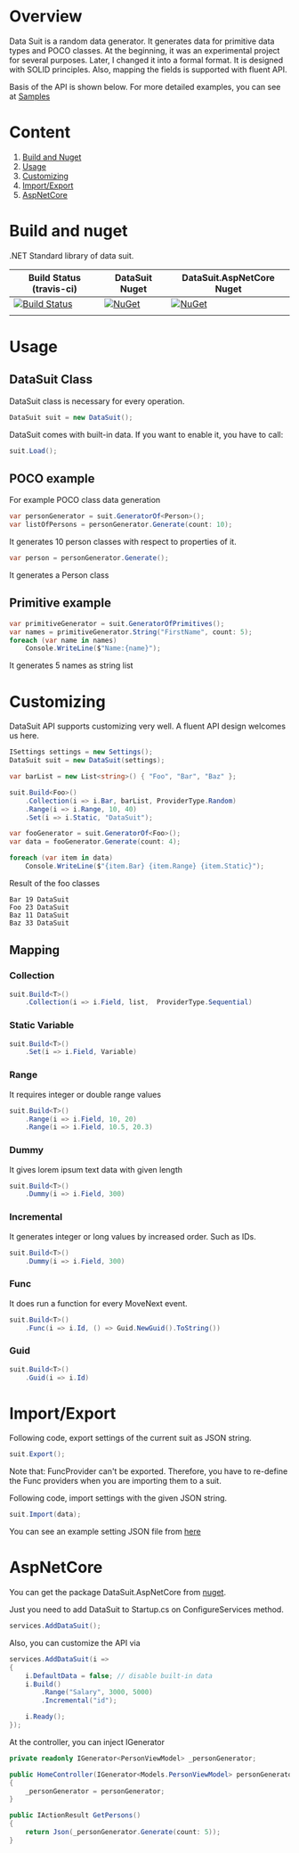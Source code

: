 
# Overview

Data Suit is a random data generator. It generates data for primitive data types and POCO classes. At the beginning, it was an experimental project for several purposes. Later, I changed it into a formal format. It is designed with SOLID principles. Also, mapping the fields is supported with fluent API. 

Basis of the API is shown below. For more detailed examples, you can see at  [Samples](https://github.com/lyzerk/DataSuit/tree/master/samples)

# Content
1. [Build and Nuget](https://github.com/lyzerk/DataSuit#build-and-nuget)
2. [Usage](https://github.com/lyzerk/DataSuit#usage)
3. [Customizing](https://github.com/lyzerk/DataSuit#customizing)
4. [Import/Export](https://github.com/lyzerk/DataSuit#importexport)
5. [AspNetCore](https://github.com/lyzerk/DataSuit#aspnetcore)

# Build and nuget

.NET Standard library of data suit. 

|Build Status (travis-ci)|DataSuit Nuget|DataSuit.AspNetCore Nuget|
|---|---|---|
|[![Build Status](https://travis-ci.org/DataSuit/DataSuit.svg?branch=master)](https://travis-ci.org/DataSuit/DataSuit)|[![NuGet](https://img.shields.io/nuget/v/DataSuit.svg)](https://www.nuget.org/packages/DataSuit/)| [![NuGet](https://img.shields.io/nuget/v/DataSuit.AspNetCore.svg)](https://www.nuget.org/packages/DataSuit.AspNetCore/)|
|   |   |   |
# Usage

## DataSuit Class
DataSuit class is necessary for every operation.

```csharp
DataSuit suit = new DataSuit();
```

DataSuit comes with built-in data. If you want to enable it, you have to call:

```csharp
suit.Load();
```

## POCO example
For example POCO class data generation

```csharp
var personGenerator = suit.GeneratorOf<Person>();
var listOfPersons = personGenerator.Generate(count: 10);
```
It generates 10 person classes with respect to properties of it.

```csharp
var person = personGenerator.Generate();
```

It generates a Person class


## Primitive example
```csharp
var primitiveGenerator = suit.GeneratorOfPrimitives();
var names = primitiveGenerator.String("FirstName", count: 5);
foreach (var name in names)
    Console.WriteLine($"Name:{name}");
```
It generates 5 names as string list


# Customizing
DataSuit API supports customizing very well. A fluent API design welcomes us here.

```csharp
ISettings settings = new Settings();
DataSuit suit = new DataSuit(settings);

var barList = new List<string>() { "Foo", "Bar", "Baz" };

suit.Build<Foo>()
    .Collection(i => i.Bar, barList, ProviderType.Random)
    .Range(i => i.Range, 10, 40)
    .Set(i => i.Static, "DataSuit");

var fooGenerator = suit.GeneratorOf<Foo>();
var data = fooGenerator.Generate(count: 4);

foreach (var item in data)
    Console.WriteLine($"{item.Bar} {item.Range} {item.Static}");
```

Result of the foo classes
```
Bar 19 DataSuit
Foo 23 DataSuit
Baz 11 DataSuit
Baz 33 DataSuit
```

## Mapping

### Collection
```csharp
suit.Build<T>()
    .Collection(i => i.Field, list,  ProviderType.Sequential)
```

### Static Variable
```csharp
suit.Build<T>()
    .Set(i => i.Field, Variable)
```

### Range
It requires integer or double range values
```csharp
suit.Build<T>()
    .Range(i => i.Field, 10, 20)
    .Range(i => i.Field, 10.5, 20.3)
```

### Dummy
It gives lorem ipsum text data with given length 

```csharp
suit.Build<T>()
    .Dummy(i => i.Field, 300)
```

### Incremental
It generates integer or long values by increased order. Such as IDs.

```csharp
suit.Build<T>()
    .Dummy(i => i.Field, 300)
```

### Func
It does run a function for every MoveNext event.

```csharp
suit.Build<T>()
    .Func(i => i.Id, () => Guid.NewGuid().ToString())
```

### Guid
```csharp
suit.Build<T>()
    .Guid(i => i.Id)
```

# Import/Export

Following code, export settings of the current suit as JSON string.
```csharp
suit.Export();
```
Note that: FuncProvider can't be exported. Therefore, you have to re-define the Func providers when you are importing them to a suit. 

Following code, import settings with the given JSON string.
```csharp
suit.Import(data);
```

You can see an example setting JSON file from [here](https://raw.githubusercontent.com/lyzerk/DataSuit/master/samples/DataSuit.SettingExportImport/settings.json)

# AspNetCore

You can get the package DataSuit.AspNetCore from [nuget](https://www.nuget.org/packages/DataSuit.AspNetCore/).

Just you need to add DataSuit to Startup.cs on ConfigureServices method.
```csharp
services.AddDataSuit();
```

Also, you can customize the API via
```csharp
services.AddDataSuit(i =>
{
    i.DefaultData = false; // disable built-in data 
    i.Build()
        .Range("Salary", 3000, 5000)
        .Incremental("id");

    i.Ready();
});
```

At the controller, you can inject IGenerator<T>
```csharp
private readonly IGenerator<PersonViewModel> _personGenerator;

public HomeController(IGenerator<Models.PersonViewModel> personGenerator)
{
    _personGenerator = personGenerator;
}

public IActionResult GetPersons()
{
    return Json(_personGenerator.Generate(count: 5));
}
```


